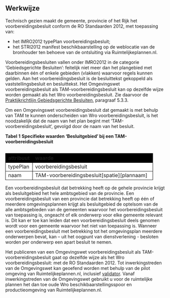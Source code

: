 ## Werkwijze

Technisch gezien maakt de gemeente, provincie of het Rijk het voorbereidingsbesluit conform de RO Standaarden 2012, met toepassing van: 
- het IMRO2012 typePlan voorbereidingsbesluit;
- het STRI2012 manifest beschikbaarstelling op de weblocatie van de bronhouder ten behoeve van de ontsluiting via Ruimtelijkeplannen.nl.

Voorbereidingsbesluiten vallen onder IMRO2012 in de categorie ‘Gebiedsgerichte Besluiten’: feitelijk niet meer dan het plangebied met daarbinnen één of enkele gebieden (vlakken) waarvoor regels kunnen gelden. Aan het voorbereidingsbesluit is de besluittekst gekoppeld als vaststellingsbesluit en besluittekst. Het Omgevingswet voorbereidingsbesluit als TAM-voorbereidingsbesluit kan op dezelfde wijze worden gemaakt als het Wro voorbereidingsbesluit. Zie daarvoor de <a href='https://docs.geostandaarden.nl/ro/def-pr-gb2012-20181023/#voorbereidingsbesluit' target='_blank'>Praktijkrichtlijn Gebiedsgerichte Besluiten</a>, paragraaf 5.3.3.

Om een Omgevingswet voorbereidingsbesluit dat gemaakt is met behulp van TAM te kunnen onderscheiden van Wro voorbereidingsbesluit, is het noodzakelijk dat de naam van het plan begint met ‘TAM-voorbereidingsbesluit‘, gevolgd door de naam van het besluit. 

<b>Tabel</b> <b>1</b> <b>Specifieke waarden ‘Besluitgebied’ bij een TAM-voorbereidingsbesluit</b>

<table style='width: 100%;'><caption></caption>
<colgroup><col id='col1' style='width: 18.27882960413081%;'
<col id='col2' style='width: 81.7211703958692%;'
</colgroup>
<thead valign='top'><tr><th align='left' style='border-top: 0.75pt solid #000000; border-left: 0.75pt solid #000000; border-bottom: 0.75pt solid #000000; border-right: 0.75pt solid #000000; background-color: #000000;'><b>attribuut</b>

</th>
<th align='left' style='border-top: 0.75pt solid #000000; border-left: 0.75pt solid #000000; border-bottom: 0.75pt solid #000000; border-right: 0.75pt solid #000000; background-color: #000000;'><b>waarde</b>

</th>
</tr>
</thead>
<tbody valign='top'><tr><td align='left' style='border-top: 0.75pt solid #000000; border-left: 0.75pt solid #000000; border-bottom: 0.75pt solid #000000; border-right: 0.75pt solid #000000; background-color: #FFFFFF;'>typePlan

</td>
<td align='left' style='border-top: 0.75pt solid #000000; border-left: 0.75pt solid #000000; border-bottom: 0.75pt solid #000000; border-right: 0.75pt solid #000000; background-color: #FFFFFF;'>voorbereidingsbesluit

</td>
</tr>
<tr><td align='left' style='border-top: 0.75pt solid #000000; border-left: 0.75pt solid #000000; border-bottom: 0.75pt solid #000000; border-right: 0.75pt solid #000000; background-color: #FFFFFF;'>naam

</td>
<td align='left' style='border-top: 0.75pt solid #000000; border-left: 0.75pt solid #000000; border-bottom: 0.75pt solid #000000; border-right: 0.75pt solid #000000; background-color: #FFFFFF;'>TAM-voorbereidingsbesluit[spatie][plannaam]

</td>
</tr>
</tbody>
</table>

Een voorbereidingsbesluit dat betrekking heeft op de gehele provincie krijgt als besluitgebied het hele ambtsgebied van de provincie. Een voorbereidingsbesluit van een provincie dat betrekking heeft op één of meerdere omgevingsplannen krijgt als besluitgebied de optelsom van de alle ambtsgebieden van de gemeenten waarvoor het voorbereidingsbesluit van toepassing is, ongeacht of elk onderwerp voor elke gemeente relevant is. Dit kan er toe kan leiden dat een voorbereidingsbesluit deels genomen wordt voor een gemeente waarvoor het niet van toepassing is. Wanneer een voorbereidingsbesluit met betrekking tot het omgevingsplan meerdere onderwerpen bevat, kan – uit het oogpunt van dienstverlening - besloten worden per onderwerp een apart besluit te nemen.  

Het publiceren van een Omgevingswet voorbereidingsbesluit als TAM-voorbereidingsbesluit gaat op dezelfde wijze als het Wro voorbereidingsbesluit: met de RO Standaarden 2012. 
Tot inwerkingstreden van de Omgevingswet kan geoefend worden met behulp van de pilot omgeving van Ruimtelijkeplannen.nl, inclusief <a href='https://pilot.ruimtelijkeplannen.nl/validator' target='_blank'>validator</a>. Vanaf inwerkingstreden van de Omgevingswet gebruikt u voor de ruimtelijke plannen het dan toe oude Wro beschikbaarstellingsspoor en productieomgeving van Ruimtelijkeplannen.nl. 



